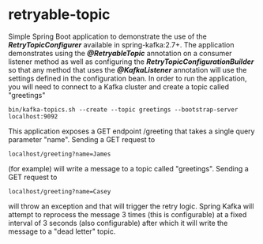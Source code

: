 # retryable-topic

Simple Spring Boot application to demonstrate the use of the ***RetryTopicConfigurer*** available in spring-kafka:2.7+.
The application demonstrates using the ***@RetryableTopic*** annotation on a consumer listener method as well as 
configuring the ***RetryTopicConfigurationBuilder*** so that any method that uses the ***@KafkaListener*** annotation will use 
the settings defined in the configuration bean. In order to run the application, you will need to connect to 
a Kafka cluster and create a topic called "greetings"
```
bin/kafka-topics.sh --create --topic greetings --bootstrap-server localhost:9092
```
This application exposes a GET endpoint /greeting that takes a single query parameter "name".
Sending a GET request to 
```
localhost/greeting?name=James 
```
(for example) will write a message to a topic called "greetings".
Sending a GET request to 
```
localhost/greeting?name=Casey 
```
will throw an exception and that will trigger the retry logic. Spring Kafka will attempt to reprocess the 
message 3 times (this is configurable) at a fixed interval of 3 seconds (also configurable) after which it will write
the message to a "dead letter" topic.
